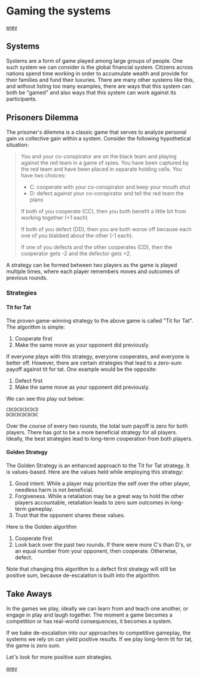 # Gaming the systems

[prev](./004_games_and_play.md)

## Systems

Systems are a form of game played among large groups of people. One such system we can consider is the global financial system. Citizens across nations spend time working in order to accumulate wealth and provide for their families and fund their luxuries. There are many other systems like this, and without listing too many examples, there are ways that this system can both be "gamed" and also ways that this system can work against its participants.

## Prisoners Dilemma

The prisoner's dilemma is a classic game that serves to analyze personal gain vs collective gain within a system. Consider the following hypothetical situation:

> You and your co-conspirator are on the black team and playing against the red team in a game of spies. You have been captured by the red team and have been placed in separate holding cells. You have two choices:
>
> * C: cooperate with your co-conspirator and keep your mouth shut
> * D: defect against your co-conspirator and tell the red team the plans
>
> If both of you cooperate (CC), then you both benefit a little bit from working together (+1 each)
>
> If both of you defect (DD), then you are both worse off because each one of you blabbed about the other (-1 each).
>
> If one of you defects and the other cooperates (CD), then the cooperator gets -2 and the defector gets +2.

A strategy can be formed between two players as the game is played multiple times, where each player remembers moves and outcomes of previous rounds.

### Strategies

#### Tit for Tat

The proven game-winning strategy to the above game is called "Tit for Tat". The algorithm is simple:

1. Cooperate first
2. Make the same move as your opponent did previously.

If everyone plays with this strategy, everyone cooperates, and everyone is better off. However, there are certain strategies that lead to a zero-sum payoff against tit for tat. One example would be the opposite:

1. Defect first
2. Make the same move as your opponent did previously.

We can see this play out below:

```text
CDCDCDCDCDCD
DCDCDCDCDCDC
```

Over the course of every two rounds, the total sum payoff is zero for both players. There has got to be a more beneficial strategy for all players. Ideally, the best strategies lead to long-term cooperation from both players.

#### Golden Strategy

The Golden Strategy is an enhanced approach to the Tit for Tat strategy. It is values-based. Here are the values held while employing this strategy:

1. Good intent. While a player may prioritize the self over the other player, needless harm is not beneficial.
2. Forgiveness. While a retaliation may be a great way to hold the other players accountable, retaliation leads to zero sum outcomes in long-term gameplay.
3. Trust that the opponent shares these values.

Here is the Golden algorithm

1. Cooperate first
2. Look back over the past two rounds. If there were more C's than D's, or an equal number from your opponent, then cooperate. Otherwise, defect.

Note that changing this algorithm to a defect first strategy will still be positive sum, because de-escalation is built into the algorithm.

## Take Aways

In the games we play, ideally we can learn from and teach one another, or engage in play and laugh together. The moment a game becomes a competition or has real-world consequences, it becomes a system.

If we bake de-escalation into our approaches to competitive gameplay, the systems we rely on can yield positive results. If we play long-term tit for tat, the game is zero sum.

Let's look for more positive sum strategies.

[prev](./004_games_and_play.md)
